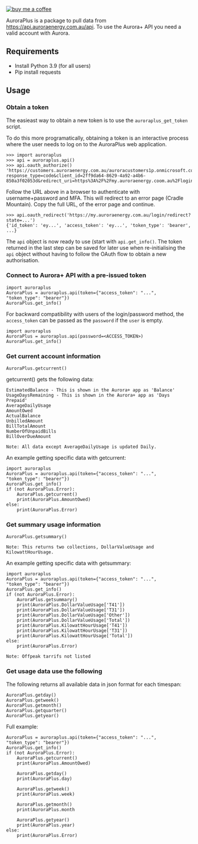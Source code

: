 [![buy me a coffee](https://img.shields.io/badge/If%20you%20like%20it-Buy%20us%20a%20coffee-green.svg?style=for-the-badge)](https://www.buymeacoffee.com/leighcurran)

AuroraPlus is a package to pull data from https://api.auroraenergy.com.au/api. To use the Aurora+ API you need a valid account with Aurora.

## Requirements
- Install Python 3.9 (for all users)
- Pip install requests

## Usage

### Obtain a token

The easieast way to obtain a new token is to use the `auroraplus_get_token`
script.

To do this more programatically, obtaining a token is an interactive process
where the user needs to log on to the AuroraPlus web application.

    >>> import auroraplus
    >>> api = auroraplus.api()
    >>> api.oauth_authorize()
    'https://customers.auroraenergy.com.au/auroracustomers1p.onmicrosoft.com/b2c_1a_sign_in//oauth2/v2.0/authorize?response_type=code&client_id=2ff9da64-8629-4a92-a4b6-850a3f02053d&redirect_uri=https%3A%2F%2Fmy.auroraenergy.coom.au%2Flogin%2Fredirect&scope=openid+profile+offline_access&state=...&client_info=1'

Follow the URL above in a browser to authenticate with username+password and
MFA. This will redirect to an error page (Cradle Mountain). Copy the full URL,
of the error page and continue.

    >>> api.oauth_redirect('https://my.auroraenergy.com.au/login/redirect?state=...')
    {'id_token': 'ey...', 'access_token': 'ey...', 'token_type': 'bearer', ...}

The `api` object is now ready to use (start with `api.get_info()`. The token
returned in the last step can be saved for later use when re-initialising the
`api` object without having to follow the OAuth flow to obtain a new
authorisation.

### Connect to Aurora+ API with a pre-issued token

    import auroraplus
    AuroraPlus = auroraplus.api(token={"access_token": "...", "token_type": "bearer"})
    AuroraPlus.get_info()

For backward compatibility with users of the login/password method, the
`access_token` can be passed as the `password` if the `user` is empty.

    import auroraplus
    AuroraPlus = auroraplus.api(password=<ACCESS_TOKEN>)
    AuroraPlus.get_info()

### Get current account information

    AuroraPlus.getcurrent()

getcurrent() gets the following data:

    EstimatedBalance - This is shown in the Aurora+ app as 'Balance'
    UsageDaysRemaining - This is shown in the Aurora+ app as 'Days Prepaid'
    AverageDailyUsage
    AmountOwed
    ActualBalance
    UnbilledAmount
    BillTotalAmount
    NumberOfUnpaidBills
    BillOverDueAmount
    
    Note: All data except AverageDailyUsage is updated Daily.

An example getting specific data with getcurrent:

    import auroraplus
    AuroraPlus = auroraplus.api(token={"access_token": "...", "token_type": "bearer"})
    AuroraPlus.get_info()
    if (not AuroraPlus.Error):
        AuroraPlus.getcurrent()
        print(AuroraPlus.AmountOwed)
    else:
        print(AuroraPlus.Error)
        
### Get summary usage information

    AuroraPlus.getsummary()
    
    Note: This returns two collections, DollarValueUsage and KilowattHourUsage.
    
An example getting specific data with getsummary:

    import auroraplus
    AuroraPlus = auroraplus.api(token={"access_token": "...", "token_type": "bearer"})
    AuroraPlus.get_info()
    if (not AuroraPlus.Error):
        AuroraPlus.getsummary()
        print(AuroraPlus.DollarValueUsage['T41'])
        print(AuroraPlus.DollarValueUsage['T31'])
        print(AuroraPlus.DollarValueUsage['Other'])
        print(AuroraPlus.DollarValueUsage['Total'])
        print(AuroraPlus.KilowattHourUsage['T41'])
        print(AuroraPlus.KilowattHourUsage['T31'])
        print(AuroraPlus.KilowattHourUsage['Total'])
    else:
        print(AuroraPlus.Error)
        
    Note: Offpeak tarrifs not listed

### Get usage data use the following

The following returns all available data in json format for each timespan:

    AuroraPlus.getday()
    AuroraPlus.getweek()
    AuroraPlus.getmonth()
    AuroraPlus.getquarter()
    AuroraPlus.getyear()

Full example:

    AuroraPlus = auroraplus.api(token={"access_token": "...", "token_type": "bearer"})
    AuroraPlus.get_info()
    if (not AuroraPlus.Error):
        AuroraPlus.getcurrent()
        print(AuroraPlus.AmountOwed)
        
        AuroraPlus.getday()
        print(AuroraPlus.day)
        
        AuroraPlus.getweek()
        print(AuroraPlus.week)
        
        AuroraPlus.getmonth()
        print(AuroraPlus.month
        
        AuroraPlus.getyear()
        print(AuroraPlus.year)
    else:
        print(AuroraPlus.Error)

